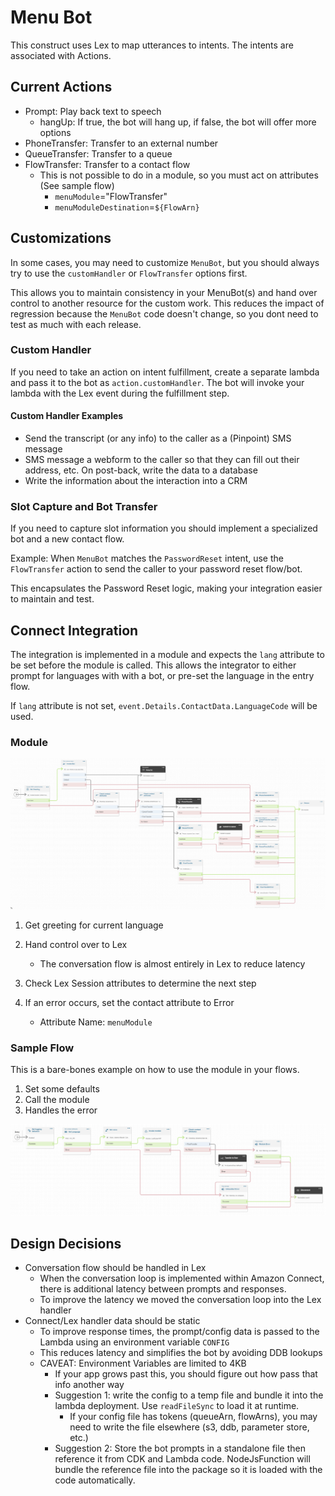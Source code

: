 # Menu Bot

This construct uses Lex to map utterances to intents. The intents are associated with Actions.

## Current Actions

- Prompt: Play back text to speech
  - hangUp: If true, the bot will hang up, if false, the bot will offer more options
- PhoneTransfer: Transfer to an external number
- QueueTransfer: Transfer to a queue
- FlowTransfer: Transfer to a contact flow
  - This is not possible to do in a module, so you must act on attributes (See sample flow)
    - `menuModule`="FlowTransfer"
    - `menuModuleDestination`=`${FlowArn}`

## Customizations

In some cases, you may need to customize `MenuBot`, but you should always try to use the `customHandler` or `FlowTransfer` options first.

This allows you to maintain consistency in your MenuBot(s) and hand over control to another resource for the custom work. This reduces the impact of regression because the `MenuBot` code doesn't change, so you dont need to test as much with each release.

### Custom Handler

If you need to take an action on intent fulfillment, create a separate lambda and pass it to the bot as `action.customHandler`. The bot will invoke your lambda with the Lex event during the fulfillment step.

#### Custom Handler Examples

- Send the transcript (or any info) to the caller as a (Pinpoint) SMS message
- SMS message a webform to the caller so that they can fill out their address, etc. On post-back, write the data to a database
- Write the information about the interaction into a CRM

### Slot Capture and Bot Transfer

If you need to capture slot information you should implement a specialized bot and a new contact flow.

Example: When `MenuBot` matches the `PasswordReset` intent, use the `FlowTransfer` action to send the caller to your password reset flow/bot.

This encapsulates the Password Reset logic, making your integration easier to maintain and test.

## Connect Integration

The integration is implemented in a module and expects the `lang` attribute to be set before the module is called. This allows the integrator to either prompt for languages with with a bot, or pre-set the language in the entry flow.

If `lang` attribute is not set, `event.Details.ContactData.LanguageCode` will be used.

### Module

![Module](Module.png)

1. Get greeting for current language
2. Hand control over to Lex

   - The conversation flow is almost entirely in Lex to reduce latency

3. Check Lex Session attributes to determine the next step
4. If an error occurs, set the contact attribute to Error

   - Attribute Name: `menuModule`

### Sample Flow

This is a bare-bones example on how to use the module in your flows.

1. Set some defaults
2. Call the module
3. Handles the error

![SampleFlow](SampleFlow.png)

## Design Decisions

- Conversation flow should be handled in Lex
  - When the conversation loop is implemented within Amazon Connect, there is additional latency between prompts and responses.
  - To improve the latency we moved the conversation loop into the Lex handler
- Connect/Lex handler data should be static
  - To improve response times, the prompt/config data is passed to the Lambda using an environment variable `CONFIG`
  - This reduces latency and simplifies the bot by avoiding DDB lookups
  - CAVEAT: Environment Variables are limited to 4KB
    - If your app grows past this, you should figure out how pass that info another way
    - Suggestion 1: write the config to a temp file and bundle it into the lambda deployment. Use `readFileSync` to load it at runtime.
      - If your config file has tokens (queueArn, flowArns), you may need to write the file elsewhere (s3, ddb, parameter store, etc.)
    - Suggestion 2: Store the bot prompts in a standalone file then reference it from CDK and Lambda code. NodeJsFunction will bundle the reference file into the package so it is loaded with the code automatically.

